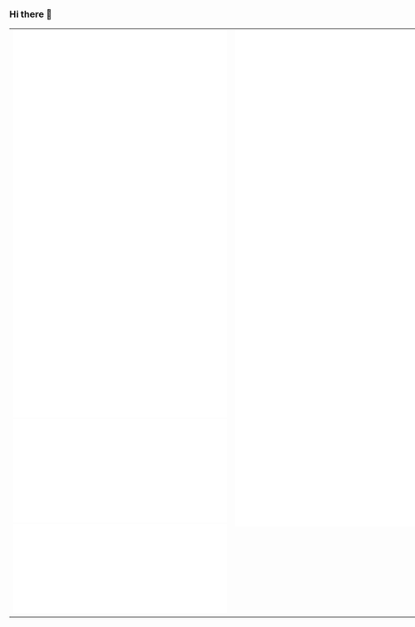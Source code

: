 ### Hi there 👋

<!--
**ZhenHuangLab/ZhenHuangLab** is a ✨ _special_ ✨ repository because its `README.md` (this file) appears on your GitHub profile.

Here are some ideas to get you started:

- 🔭 I’m currently working on ...
- 🌱 I’m currently learning ...
- 👯 I’m looking to collaborate on ...
- 🤔 I’m looking for help with ...
- 💬 Ask me about ...
- 📫 How to reach me: ...
- 😄 Pronouns: ...
- ⚡ Fun fact: ...
-->
<table border="0" cellpadding="0" cellspacing="0" align="center" style="width: 800px; border-collapse: collapse;">
  <tr>
    <td  width="50%" align="center" valign="top" style="border-right: none;">
      <a href="https://github.com/ZhenHuangLab">
        <img width="400" src="/left-metrics.svg" />
      </a>
      <a href="https://github.com/ZhenHuangLab">
        <img width="400" src="/metrics.plugin.wakatime.svg" />
      </a>
      <a href="https://github.com/ZhenHuangLab">
        <img width="400" src="/metrics.plugin.anilist.svg" />
      </a>
    </td>
    <td width="50%" align="center" valign="top" style="border-left: none;">
      <a href="https://github.com/ZhenHuangLab">
        <img width="400" src="/right-metrics.svg" />
      </a>
    </td>
  </tr>
</table>



